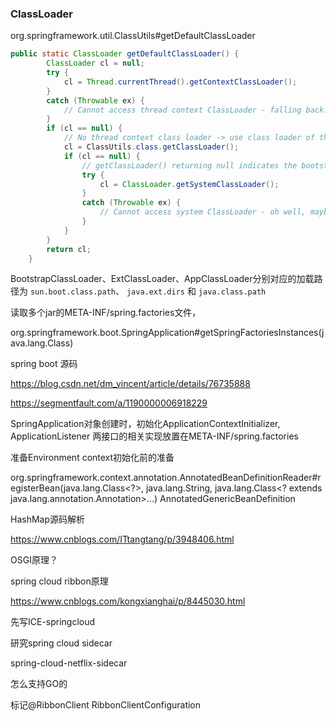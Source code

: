 



### ClassLoader

org.springframework.util.ClassUtils#getDefaultClassLoader

```java
public static ClassLoader getDefaultClassLoader() {
		ClassLoader cl = null;
		try {
			cl = Thread.currentThread().getContextClassLoader();
		}
		catch (Throwable ex) {
			// Cannot access thread context ClassLoader - falling back...
		}
		if (cl == null) {
			// No thread context class loader -> use class loader of this class.
			cl = ClassUtils.class.getClassLoader();
			if (cl == null) {
				// getClassLoader() returning null indicates the bootstrap ClassLoader
				try {
					cl = ClassLoader.getSystemClassLoader();
				}
				catch (Throwable ex) {
					// Cannot access system ClassLoader - oh well, maybe the caller can live with null...
				}
			}
		}
		return cl;
	}
```

BootstrapClassLoader、ExtClassLoader、AppClassLoader分别对应的加载路径为 `sun.boot.class.path`、 `java.ext.dirs` 和 `java.class.path`



读取多个jar的META-INF/spring.factories文件，

org.springframework.boot.SpringApplication#getSpringFactoriesInstances(java.lang.Class<T>)



spring boot 源码

https://blog.csdn.net/dm_vincent/article/details/76735888

https://segmentfault.com/a/1190000006918229



SpringApplication对象创建时，初始化ApplicationContextInitializer, ApplicationListener
两接口的相关实现放置在META-INF/spring.factories

准备Environment
context初始化前的准备


org.springframework.context.annotation.AnnotatedBeanDefinitionReader#registerBean(java.lang.Class<?>, java.lang.String, java.lang.Class<? extends java.lang.annotation.Annotation>...)
AnnotatedGenericBeanDefinition


HashMap源码解析

https://www.cnblogs.com/ITtangtang/p/3948406.html



OSGI原理？



spring cloud ribbon原理

https://www.cnblogs.com/kongxianghai/p/8445030.html



先写ICE-springcloud

研究spring cloud sidecar

spring-cloud-netflix-sidecar

怎么支持GO的



标记@RibbonClient
RibbonClientConfiguration
